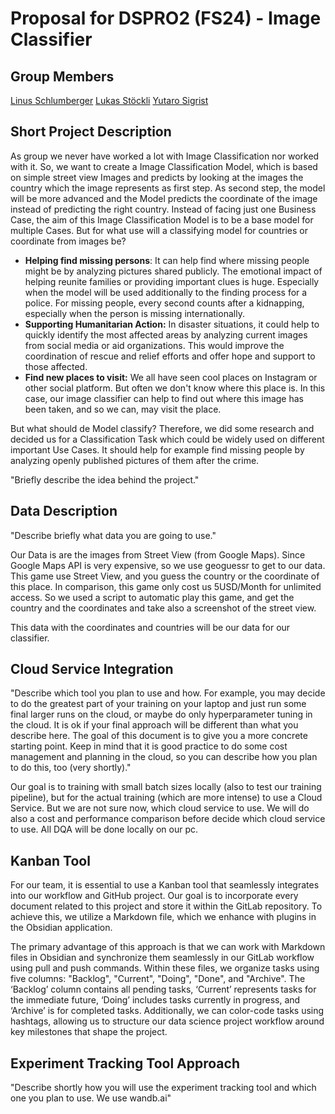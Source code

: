 # Proposal for DSPRO2 (FS24) - Image Classifier

## Group Members
 [Linus Schlumberger](https://gitlab.com/Killusions)
 [Lukas Stöckli](https://gitlab.com/Valairaa)
 [Yutaro Sigrist](https://gitlab.com/yusigrist)
 
## Short Project Description
As group we never have worked a lot with Image Classification nor worked with it. So, we want to create a Image Classification Model, which is based on simple street view Images and predicts by looking at the images the country which the image represents as first step. As second step, the model will be more advanced and the Model predicts the coordinate of the image instead of predicting the right country.
Instead of facing just one Business Case, the aim of this Image Classification Model is to be a base model for multiple Cases. But for what use will a classifying model for countries or coordinate from images be? 
- **Helping find missing persons**: It can help find where missing people might be by analyzing pictures shared publicly. The emotional impact of helping reunite families or providing important clues is huge. Especially when the model will be used additionally to the finding process for a police. For missing people, every second counts after a kidnapping, especially when the person is missing internationally.
- **Supporting Humanitarian Action:** In disaster situations, it could help to quickly identify the most affected areas by analyzing current images from social media or aid organizations. This would improve the coordination of rescue and relief efforts and offer hope and support to those affected.
- **Find new places to visit:** We all have seen cool places on Instagram or other social platform. But often we don't know where this place is. In this case, our image classifier can help to find out where this image has been taken, and so we can, may visit the place.


But what should de Model classify? Therefore, we did some research and decided us for a Classification Task which could be widely used on different important Use Cases. It should help for example find missing people by analyzing openly published pictures of them after the crime.




"Briefly describe the idea behind the project."

## Data Description

"Describe briefly what data you are going to use."

Our Data is are the images from Street View (from Google Maps). Since Google Maps API is very expensive, so we use geoguessr to get to our data. This game use Street View, and you guess the country or the coordinate of this place. In comparison, this game only cost us 5USD/Month for unlimited access. So we used a script to automatic play this game, and get the country and the coordinates and take also a screenshot of the street view. 

This data with the coordinates and countries will be our data for our classifier.

## Cloud Service Integration



"Describe which tool you plan to use and how. For example, you may decide to do the greatest part of your training on your laptop and just run some final larger runs on the cloud, or maybe do only hyperparameter tuning in the cloud. It is ok if your final approach will be different than what you describe here. The goal of this document is to give you a more concrete starting point. Keep in mind that it is good practice to do some cost management and planning in the cloud, so you can describe how you plan to do this, too (very shortly)."


Our goal is to training with small batch sizes locally (also to test our training pipeline), but for the actual training (which are more intense) to use a Cloud Service. But we are not sure now, which cloud service to use. 
We will do also a cost and performance comparison before decide which cloud service to use.
All DQA will be done locally on our pc.



## Kanban Tool
For our team, it is essential to use a Kanban tool that seamlessly integrates into our workflow and GitHub project. Our goal is to incorporate every document related to this project and store it within the GitLab repository. To achieve this, we utilize a Markdown file, which we enhance with plugins in the Obsidian application.

The primary advantage of this approach is that we can work with Markdown files in Obsidian and synchronize them seamlessly in our GitLab workflow using pull and push commands. Within these files, we organize tasks using five columns: "Backlog", "Current", "Doing", "Done", and "Archive". The ‘Backlog’ column contains all pending tasks, ‘Current’ represents tasks for the immediate future, ‘Doing’ includes tasks currently in progress, and ‘Archive’ is for completed tasks. Additionally, we can color-code tasks using hashtags, allowing us to structure our data science project workflow around key milestones that shape the project.

## Experiment Tracking Tool Approach




"Describe shortly how you will use the experiment tracking tool and which one you plan to use. We use wandb.ai"